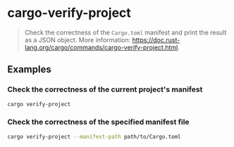 # cargo-verify-project

> Check the correctness of the `Cargo.toml` manifest and print the result as a JSON object. More information: <https://doc.rust-lang.org/cargo/commands/cargo-verify-project.html>.

## Examples

### Check the correctness of the current project's manifest

```bash
cargo verify-project
```

### Check the correctness of the specified manifest file

```bash
cargo verify-project --manifest-path path/to/Cargo.toml
```
